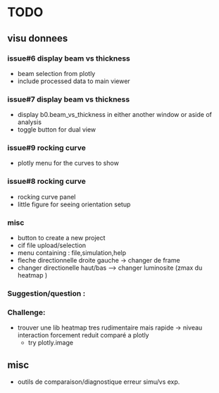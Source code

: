 # TODO

## visu donnees
### issue#6 display beam vs thickness
- beam selection from plotly
- include processed data to main viewer
### issue#7 display beam vs thickness
- display b0.beam_vs_thickness in either another window or aside of analysis
- toggle button for dual view
### issue#9 rocking curve
- plotly menu for the curves to show
### issue#8 rocking curve
- rocking curve panel
- little figure for seeing orientation setup

### misc
- button to create a new project
- cif file upload/selection
- menu containing : file,simulation,help
- fleche directionnelle droite gauche -> changer de frame
- changer directionelle haut/bas --> changer luminosite (zmax du heatmap )

### Suggestion/question :

### Challenge:
- trouver une lib heatmap tres rudimentaire mais rapide -> niveau interaction forcement reduit comparé a plotly
    - try plotly.image

## misc
  - outils de comparaison/diagnostique erreur simu/vs exp.
